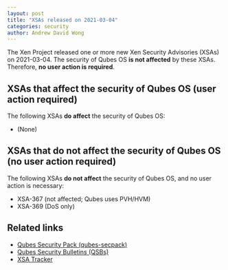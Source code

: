 ```yaml
---
layout: post
title: "XSAs released on 2021-03-04"
categories: security
author: Andrew David Wong
---
```


The Xen Project released one or more new Xen Security Advisories (XSAs) on 2021-03-04.
The security of Qubes OS **is not affected** by these XSAs.
Therefore, **no user action is required**.


XSAs that affect the security of Qubes OS (user action required)
----------------------------------------------------------------

The following XSAs **do affect** the security of Qubes OS:

 - (None)


XSAs that do not affect the security of Qubes OS (no user action required)
--------------------------------------------------------------------------

The following XSAs **do not affect** the security of Qubes OS, and no user action is necessary:

 - XSA-367 (not affected; Qubes uses PVH/HVM)
 - XSA-369 (DoS only)


Related links
-------------

 - [Qubes Security Pack (qubes-secpack)](/security/pack/)
 - [Qubes Security Bulletins (QSBs)](/security/qsb/)
 - [XSA Tracker](/security/xsa/)

